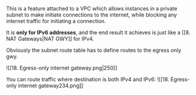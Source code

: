 This is a feature attached to a VPC which allows instances in a private subnet to make initiate connections to the internet, while blocking any internet traffic for initiating a connection. 

It is **only for IPv6 addresses**, and the end result it achieves is just like a [[8. NAT Gateways|NAT GWY]] for IPv4.

Obviously the subnet route table has to define routes to the egress only gwy.

![[18. Egress-only internet gateway.png|250]]

You can route traffic where destination is both IPv4 and IPv6:
![[18. Egress-only internet gateway234.png]]
